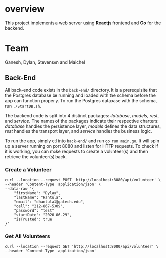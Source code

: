 # overview
This project implements a web server using **Reactjs** frontend and **Go** for the backend.

# Team
Ganesh, Dylan, Stevenson and Maichel

## Back-End
All back-end code exists in the `back-end/` directory. It is a prerequisite that the Postgres database be
running and loaded with the schema before the app can function properly. To run the Postgres database with
the schema, run `./StartDB.sh`.

The backend code is split into 4 distinct packages: *database*, *models*, *rest*, and *service*. The names of the packages indicate their respective charters: *database* handles the persistence layer, *models* defines the data structures, *rest* handles the transport layer, and *service* handles the business logic.

To run the app, simply cd into `back-end/` and
run `go run main.go`. It will spin up a server running on port 8080 and listen for HTTP requests. To 
check if it is working, you can make requests to create a volunteer(s) and then retrieve the volunteer(s) back.

### Create a Volunteer
```
curl --location --request POST 'http://localhost:8080/api/volunteer' \
--header 'Content-Type: application/json' \
--data-raw '{
    "firstName": "Dylan",
    "lastName": "Hantula",
    "email": "dhantula3@gatech.edu",
    "cell": "212-867-5309",
    "password": "test",
    "startDate": "2020-06-29",
    "isTrusted": true
}'
```

### Get All Volunteers
```
curl --location --request GET 'http://localhost:8080/api/volunteer' \
--header 'Content-Type: application/json'
```
